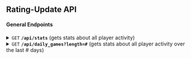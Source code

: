 ## Rating-Update API

#### General Endpoints

<details>
 <summary><code>GET</code> <code><b>/api/stats</b></code> (gets stats about all player activity)</summary>

##### Parameters

> None

##### Code : `200 OK`

```json
{
    "game_count": 21334901,
    "player_count": 358534,
    "activity_7d": {
        "players": 0,
        "games": 0,
        "over_1700": 0,
        "over_1900": 0,
        "over_2100": 0,
        "sub_1300": 0,
        "sub_1100": 0,
        "sub_900": 0
    },
    "activity_24h": {
        "players": 0,
        "games": 0,
        "over_1700": 0,
        "over_1900": 0,
        "over_2100": 0,
        "sub_1300": 0,
        "sub_1100": 0,
        "sub_900": 0
    },
    "activity_1h": {
        "players": 0,
        "games": 0,
        "over_1700": 0,
        "over_1900": 0,
        "over_2100": 0,
        "sub_1300": 0,
        "sub_1100": 0,
        "sub_900": 0
    }
}
```

##### Example cURL

```javascript
curl -X GET -H "Content-Type: application/json" http://ratingupdate.info/api/stats
```
</details>

<details>
 <summary><code>GET</code> <code><b>/api/daily_games?length=#</b></code> (gets stats about all player activity over the last # days)</summary>

##### Parameters

> | name              |  type     | data type      | description                         | default    |
> |-------------------|-----------|----------------|-------------------------------------|------------|
> | `length`          |  optional | int ($i64)     | Amount of days to be queried        | 60         |

##### Code : `200 OK`

The values are returned as 3 arrays.  
Values belong together when they are in the same position inside their corresponding arrays.  
The first array contains the dates of the days.  
The second array contains the amount of games played every day.  
The third array contains how many players were active every day.

```json
[
    [
        "2024-04-11",
        "2024-04-12",
        "2024-04-13",
        "2024-04-14",
        "2024-04-15"
    ],
    [
        10,
        5,
        6,
        2,
        1
    ],
    [
        4,
        3,
        3,
        2,
        2
    ]
]
```
`Example`: On the 11. April 2024 there were 10 games played by 4 distinct players. 

##### Example cURL

```bash
curl -X GET -H "Content-Type: application/json" http://ratingupdate.info/api/daily_games?length=5
```
</details>
